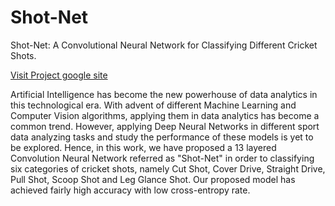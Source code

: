 # Shot-Net
Shot-Net: A Convolutional Neural Network for Classifying Different Cricket Shots.

[Visit Project google site](https://sites.google.com/diu.edu.bd/shotnet)


Artificial Intelligence has become the new powerhouse of data analytics in this technological era. With advent of different Machine Learning and Computer Vision algorithms, applying them in data analytics has become a common trend. However, applying Deep Neural Networks in different sport data analyzing tasks and study the performance of these models is yet to be explored. Hence, in this work, we have proposed a 13 layered Convolution Neural Network referred as "Shot-Net" in order to classifying six categories of cricket shots, namely Cut Shot, Cover Drive, Straight Drive, Pull Shot, Scoop Shot and Leg Glance Shot. Our proposed model has achieved fairly high accuracy with low cross-entropy rate. 

<pdf-viewer src="https://github.com/shakirul15-311/Shot-Net/blob/master/Shot-Net-Paper.pdf" width="640"></pdf-viewer>

